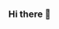 ### Hi there 👋

<!--
**rodricobsanchez/rodricobsanchez** is a ✨ _special_ ✨ repository because its `README.md` (this file) appears on your GitHub profile.

Here are some ideas to get you started:

Data Analyst

- 🔭 I’m currently working on completing computer sience at Bloom Institute of Technology.
- 🌱 I’m want to learn mapping Neural netoworks better.
- 👯 I’m looking to collaborate on a web scraping app for a nonprofit here in Houston.
- 🤔 I’m looking for help with getting into the world of Data.
- 💬 Ask me about homesteading and i'll never stop talking.
- 😄 Pronouns: He/Him, They,Them
- ⚡ Fun fact: I have ate plant based for the last 4 years.



-->
